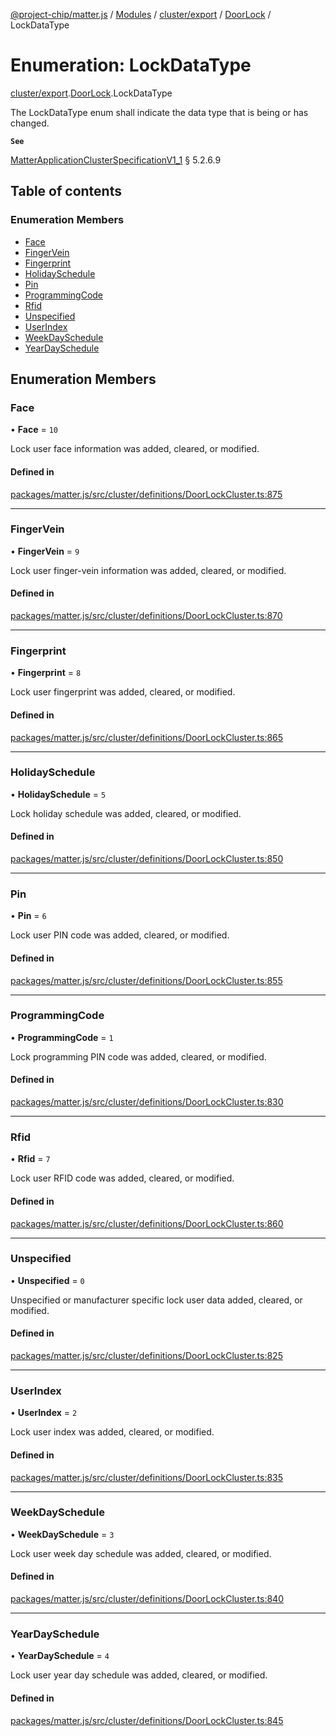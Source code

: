 [@project-chip/matter.js](../README.md) / [Modules](../modules.md) / [cluster/export](../modules/cluster_export.md) / [DoorLock](../modules/cluster_export.DoorLock.md) / LockDataType

# Enumeration: LockDataType

[cluster/export](../modules/cluster_export.md).[DoorLock](../modules/cluster_export.DoorLock.md).LockDataType

The LockDataType enum shall indicate the data type that is being or has changed.

**`See`**

[MatterApplicationClusterSpecificationV1_1](../interfaces/spec_export.MatterApplicationClusterSpecificationV1_1.md) § 5.2.6.9

## Table of contents

### Enumeration Members

- [Face](cluster_export.DoorLock.LockDataType.md#face)
- [FingerVein](cluster_export.DoorLock.LockDataType.md#fingervein)
- [Fingerprint](cluster_export.DoorLock.LockDataType.md#fingerprint)
- [HolidaySchedule](cluster_export.DoorLock.LockDataType.md#holidayschedule)
- [Pin](cluster_export.DoorLock.LockDataType.md#pin)
- [ProgrammingCode](cluster_export.DoorLock.LockDataType.md#programmingcode)
- [Rfid](cluster_export.DoorLock.LockDataType.md#rfid)
- [Unspecified](cluster_export.DoorLock.LockDataType.md#unspecified)
- [UserIndex](cluster_export.DoorLock.LockDataType.md#userindex)
- [WeekDaySchedule](cluster_export.DoorLock.LockDataType.md#weekdayschedule)
- [YearDaySchedule](cluster_export.DoorLock.LockDataType.md#yeardayschedule)

## Enumeration Members

### Face

• **Face** = ``10``

Lock user face information was added, cleared, or modified.

#### Defined in

[packages/matter.js/src/cluster/definitions/DoorLockCluster.ts:875](https://github.com/project-chip/matter.js/blob/be83914/packages/matter.js/src/cluster/definitions/DoorLockCluster.ts#L875)

___

### FingerVein

• **FingerVein** = ``9``

Lock user finger-vein information was added, cleared, or modified.

#### Defined in

[packages/matter.js/src/cluster/definitions/DoorLockCluster.ts:870](https://github.com/project-chip/matter.js/blob/be83914/packages/matter.js/src/cluster/definitions/DoorLockCluster.ts#L870)

___

### Fingerprint

• **Fingerprint** = ``8``

Lock user fingerprint was added, cleared, or modified.

#### Defined in

[packages/matter.js/src/cluster/definitions/DoorLockCluster.ts:865](https://github.com/project-chip/matter.js/blob/be83914/packages/matter.js/src/cluster/definitions/DoorLockCluster.ts#L865)

___

### HolidaySchedule

• **HolidaySchedule** = ``5``

Lock holiday schedule was added, cleared, or modified.

#### Defined in

[packages/matter.js/src/cluster/definitions/DoorLockCluster.ts:850](https://github.com/project-chip/matter.js/blob/be83914/packages/matter.js/src/cluster/definitions/DoorLockCluster.ts#L850)

___

### Pin

• **Pin** = ``6``

Lock user PIN code was added, cleared, or modified.

#### Defined in

[packages/matter.js/src/cluster/definitions/DoorLockCluster.ts:855](https://github.com/project-chip/matter.js/blob/be83914/packages/matter.js/src/cluster/definitions/DoorLockCluster.ts#L855)

___

### ProgrammingCode

• **ProgrammingCode** = ``1``

Lock programming PIN code was added, cleared, or modified.

#### Defined in

[packages/matter.js/src/cluster/definitions/DoorLockCluster.ts:830](https://github.com/project-chip/matter.js/blob/be83914/packages/matter.js/src/cluster/definitions/DoorLockCluster.ts#L830)

___

### Rfid

• **Rfid** = ``7``

Lock user RFID code was added, cleared, or modified.

#### Defined in

[packages/matter.js/src/cluster/definitions/DoorLockCluster.ts:860](https://github.com/project-chip/matter.js/blob/be83914/packages/matter.js/src/cluster/definitions/DoorLockCluster.ts#L860)

___

### Unspecified

• **Unspecified** = ``0``

Unspecified or manufacturer specific lock user data added, cleared, or modified.

#### Defined in

[packages/matter.js/src/cluster/definitions/DoorLockCluster.ts:825](https://github.com/project-chip/matter.js/blob/be83914/packages/matter.js/src/cluster/definitions/DoorLockCluster.ts#L825)

___

### UserIndex

• **UserIndex** = ``2``

Lock user index was added, cleared, or modified.

#### Defined in

[packages/matter.js/src/cluster/definitions/DoorLockCluster.ts:835](https://github.com/project-chip/matter.js/blob/be83914/packages/matter.js/src/cluster/definitions/DoorLockCluster.ts#L835)

___

### WeekDaySchedule

• **WeekDaySchedule** = ``3``

Lock user week day schedule was added, cleared, or modified.

#### Defined in

[packages/matter.js/src/cluster/definitions/DoorLockCluster.ts:840](https://github.com/project-chip/matter.js/blob/be83914/packages/matter.js/src/cluster/definitions/DoorLockCluster.ts#L840)

___

### YearDaySchedule

• **YearDaySchedule** = ``4``

Lock user year day schedule was added, cleared, or modified.

#### Defined in

[packages/matter.js/src/cluster/definitions/DoorLockCluster.ts:845](https://github.com/project-chip/matter.js/blob/be83914/packages/matter.js/src/cluster/definitions/DoorLockCluster.ts#L845)
